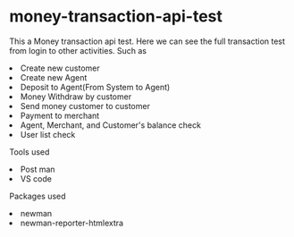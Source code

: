 # money-transaction-api-test
<p >This a Money transaction api test. Here we can see the full transaction test from login to other activities. Such as </p>

<li>Create new customer</li>
<li>Create new Agent </li>
<li>Deposit to Agent(From System to Agent)</li>
<li>Money Withdraw by customer</li>
<li>Send money customer to customer</li>
<li>Payment to merchant</li>
<li>Agent, Merchant, and Customer's balance check</li>
<li>User list check</li>

<p>Tools used</p>
<li>Post man</li>
<li>VS code</li>

<p>Packages used</p>
<li>newman</li>
<li>newman-reporter-htmlextra</li>


